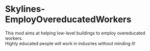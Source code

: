 # Skylines-EmployOvereducatedWorkers
This mod aims at helping low-level buildings to employ overeducated workers.  
Highly educated people will work in indusries without minding it!